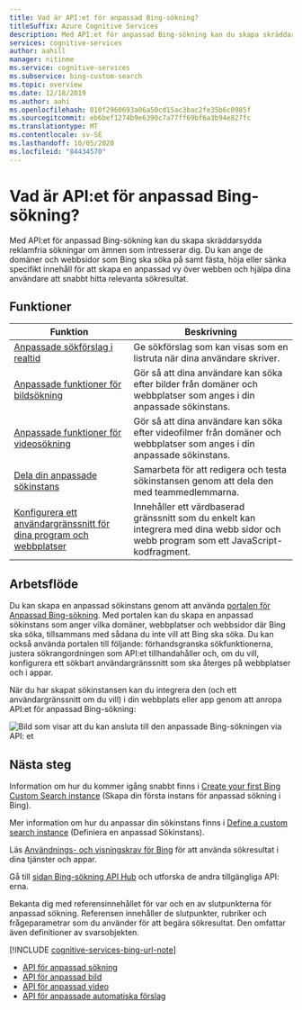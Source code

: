 ```yaml
---
title: Vad är API:et för anpassad Bing-sökning?
titleSuffix: Azure Cognitive Services
description: Med API:et för anpassad Bing-sökning kan du skapa skräddarsydda sökningar om ämnen som intresserar dig.
services: cognitive-services
author: aahill
manager: nitinme
ms.service: cognitive-services
ms.subservice: bing-custom-search
ms.topic: overview
ms.date: 12/18/2019
ms.author: aahi
ms.openlocfilehash: 010f2960693a06a50cd15ac3bac2fe35b6c0985f
ms.sourcegitcommit: eb6bef1274b9e6390c7a77ff69bf6a3b94e827fc
ms.translationtype: MT
ms.contentlocale: sv-SE
ms.lasthandoff: 10/05/2020
ms.locfileid: "84434570"
---
```

# <a name="what-is-the-bing-custom-search-api"></a>Vad är API:et för anpassad Bing-sökning?

Med API:et för anpassad Bing-sökning kan du skapa skräddarsydda reklamfria sökningar om ämnen som intresserar dig. Du kan ange de domäner och webbsidor som Bing ska söka på samt fästa, höja eller sänka specifikt innehåll för att skapa en anpassad vy över webben och hjälpa dina användare att snabbt hitta relevanta sökresultat. 

## <a name="features"></a>Funktioner

|Funktion  |Beskrivning  |
|---------|---------|
|[Anpassade sökförslag i realtid](define-custom-suggestions.md)     | Ge sökförslag som kan visas som en listruta när dina användare skriver.       | 
|[Anpassade funktioner för bildsökning](get-images-from-instance.md)     | Gör så att dina användare kan söka efter bilder från domäner och webbplatser som anges i din anpassade sökinstans.        |        
|[Anpassade funktioner för videosökning](get-videos-from-instance.md)     | Gör så att dina användare kan söka efter videofilmer från domäner och webbplatser som anges i din anpassade sökinstans.        |    
|[Dela din anpassade sökinstans](share-your-custom-search.md)     | Samarbeta för att redigera och testa sökinstansen genom att dela den med teammedlemmarna.        | 
|[Konfigurera ett användargränssnitt för dina program och webbplatser](hosted-ui.md)     | Innehåller ett värdbaserad gränssnitt som du enkelt kan integrera med dina webb sidor och webb program som ett JavaScript-kodfragment.        | 
## <a name="workflow"></a>Arbetsflöde

Du kan skapa en anpassad sökinstans genom att använda [portalen för Anpassad Bing-sökning](https://customsearch.ai). Med portalen kan du skapa en anpassad sökinstans som anger vilka domäner, webbplatser och webbsidor där Bing ska söka, tillsammans med sådana du inte vill att Bing ska söka. Du kan också använda portalen till följande: förhandsgranska sökfunktionerna, justera sökrangordningen som API:et tillhandahåller och, om du vill, konfigurera ett sökbart användargränssnitt som ska återges på webbplatser och i appar.

När du har skapat sökinstansen kan du integrera den (och ett användargränssnitt om du vill) i din webbplats eller app genom att anropa API:et för anpassad Bing-sökning:

![Bild som visar att du kan ansluta till den anpassade Bing-sökningen via API: et](media/BCS-Overview.png "Hur Anpassad sökning i Bing fungerar.")


## <a name="next-steps"></a>Nästa steg

Information om hur du kommer igång snabbt finns i [Create your first Bing Custom Search instance](quick-start.md) (Skapa din första instans för anpassad sökning i Bing).

Mer information om hur du anpassar din sökinstans finns i [Define a custom search instance](define-your-custom-view.md) (Definiera en anpassad Sökinstans).

Läs [Användnings- och visningskrav för Bing](./use-and-display-requirements.md) för att använda sökresultat i dina tjänster och appar.

Gå till [sidan Bing-sökning API Hub](../bing-web-search/search-the-web.md) och utforska de andra tillgängliga API: erna.

Bekanta dig med referensinnehållet för var och en av slutpunkterna för anpassad sökning. Referensen innehåller de slutpunkter, rubriker och frågeparametrar som du använder för att begära sökresultat. Den omfattar även definitioner av svarsobjekten.

[!INCLUDE [cognitive-services-bing-url-note](../../../includes/cognitive-services-bing-url-note.md)]

- [API för anpassad sökning](https://docs.microsoft.com/rest/api/cognitiveservices-bingsearch/bing-custom-search-api-v7-reference)
- [API för anpassad bild](https://docs.microsoft.com/rest/api/cognitiveservices-bingsearch/bing-custom-images-api-v7-reference)
- [API för anpassad video](https://docs.microsoft.com/rest/api/cognitiveservices-bingsearch/bing-custom-videos-api-v7-reference)
- [API för anpassade automatiska förslag](https://docs.microsoft.com/rest/api/cognitiveservices-bingsearch/bing-custom-autosuggest-api-v7-reference)

